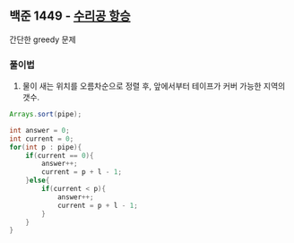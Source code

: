 ## 백준 1449 - [수리공 항승](https://www.acmicpc.net/problem/1449)

간단한 greedy 문제

### 풀이법

1. 물이 새는 위치를 오름차순으로 정렬 후, 앞에서부터 테이프가 커버 가능한 지역의 갯수.

```JAVA
Arrays.sort(pipe);

int answer = 0;
int current = 0;
for(int p : pipe){
    if(current == 0){
        answer++;
        current = p + l - 1;
    }else{
        if(current < p){
            answer++;
            current = p + l - 1;
        }
    }
}
```
